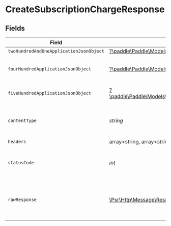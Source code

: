 # CreateSubscriptionChargeResponse


## Fields

| Field                                                                                                                                                                               | Type                                                                                                                                                                                | Required                                                                                                                                                                            | Description                                                                                                                                                                         |
| ----------------------------------------------------------------------------------------------------------------------------------------------------------------------------------- | ----------------------------------------------------------------------------------------------------------------------------------------------------------------------------------- | ----------------------------------------------------------------------------------------------------------------------------------------------------------------------------------- | ----------------------------------------------------------------------------------------------------------------------------------------------------------------------------------- |
| `twoHundredAndOneApplicationJsonObject`                                                                                                                                             | [?\paddle\Paddle\Models\Operations\CreateSubscriptionChargeResponseBody](../../Models/Operations/CreateSubscriptionChargeResponseBody.md)                                           | :heavy_minus_sign:                                                                                                                                                                  | OK                                                                                                                                                                                  |
| `fourHundredApplicationJsonObject`                                                                                                                                                  | [?\paddle\Paddle\Models\Operations\CreateSubscriptionChargeSubscriptionsResponseBody](../../Models/Operations/CreateSubscriptionChargeSubscriptionsResponseBody.md)                 | :heavy_minus_sign:                                                                                                                                                                  | Error response for validation                                                                                                                                                       |
| `fiveHundredApplicationJsonObject`                                                                                                                                                  | [?\paddle\Paddle\Models\Operations\CreateSubscriptionChargeSubscriptionsResponseResponseBody](../../Models/Operations/CreateSubscriptionChargeSubscriptionsResponseResponseBody.md) | :heavy_minus_sign:                                                                                                                                                                  | General error response                                                                                                                                                              |
| `contentType`                                                                                                                                                                       | *string*                                                                                                                                                                            | :heavy_check_mark:                                                                                                                                                                  | HTTP response content type for this operation                                                                                                                                       |
| `headers`                                                                                                                                                                           | array<string, array<*string*>>                                                                                                                                                      | :heavy_minus_sign:                                                                                                                                                                  | N/A                                                                                                                                                                                 |
| `statusCode`                                                                                                                                                                        | *int*                                                                                                                                                                               | :heavy_check_mark:                                                                                                                                                                  | HTTP response status code for this operation                                                                                                                                        |
| `rawResponse`                                                                                                                                                                       | [\Psr\Http\Message\ResponseInterface](https://www.php-fig.org/psr/psr-7/#33-psrhttpmessageresponseinterface)                                                                        | :heavy_minus_sign:                                                                                                                                                                  | Raw HTTP response; suitable for custom response parsing                                                                                                                             |